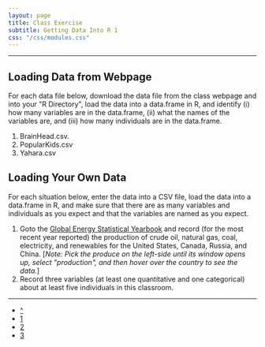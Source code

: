 ```yaml
---
layout: page
title: Class Exercise
subtitle: Getting Data Into R 1
css: "/css/modules.css"
---
```


----

## Loading Data from Webpage
For each data file below, download the data file from the class webpage and into your "R Directory", load the data into a data.frame in R, and identify (i) how many variables are in the data.frame, (ii) what the names of the variables are, and (iii) how many individuals are in the data.frame.

1. BrainHead.csv.
1. PopularKids.csv
1. Yahara.csv

## Loading Your Own Data
For each situation below, enter the data into a CSV file, load the data into a data.frame in R, and make sure that there are as many variables and individuals as you expect and that the variables are named as you expect.

1. Goto the [Global Energy Statistical Yearbook](https://yearbook.enerdata.net/) and record (for the most recent year reported) the production of crude oil, natural gas, coal, electricity, and renewables for the United States, Canada, Russia, and China. [*Note: Pick the produce on the left-side until its window opens up, select "production", and then hover over the country to see the data.*]
1. Record three variables (at least one quantitative and one categorical) about at least five individuals in this classroom.

----

<div class="text-center">
<ul class="pagination pagination-lg">
  <li><a href="index.html">^</a></li>
  <li class="active"><a href="#">1</a></li>
  <li><a href="CE2.html">2</a></li>
  <li><a href="CE3.html">3</a></li>
</ul>

